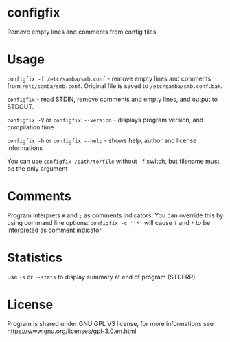 # configfix
Remove empty lines and comments from config files
# Usage
`configfix -f /etc/samba/smb.conf` - remove empty lines and comments from `/etc/samba/smb.conf`. Original file is saved to `/etc/samba/smb.conf.bak`.

`configfix` - read STDIN, remove comments and empty lines, and output to STDOUT.

`configfix -V` or `configfix --version` - displays program version, and compilation time

`configfix -h` or `configfix --help` - shows help, author and license informations

You can use `configfix /path/to/file` without `-f` switch, but filename must be the only argument
# Comments
Program interprets `#` and `;` as comments indicators. You can override this by using command line options:
`configfix -c '!*'` will cause `!` and `*` to be interpreted as comment indicator
# Statistics
use `-s` or `--stats` to display summary at end of program (STDERR)
# License
Program is shared under GNU GPL V3 license, for more informations see https://www.gnu.org/licenses/gpl-3.0.en.html
